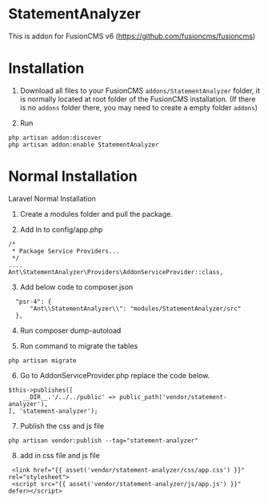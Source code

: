 # StatementAnalyzer
This is addon for FusionCMS v6 (https://github.com/fusioncms/fusioncms)

# Installation #
1. Download all files to your FusionCMS `addons/StatementAnalyzer` folder, it is normally located at root folder of the FusionCMS installation. (If there is no `addons` folder there, you may need to create a empty folder `addons`)

2. Run 
```
php artisan addon:discover
php artisan addon:enable StatementAnalyzer
``` 

# Normal Installation
Laravel Normal Installation  
1. Create a modules folder and pull the package.
 
2. Add In to config/app.php
```
/*
 * Package Service Providers...
 */
....
Ant\StatementAnalyzer\Providers\AddonServiceProvider::class,
```
  
3. Add below code to composer.json
```
  "psr-4": {
      "Ant\\StatementAnalyzer\\": "modules/StatementAnalyzer/src"
  },

```
  
4. Run composer dump-autoload

5. Run command to migrate the tables
```
php artisan migrate
```

6. Go to AddonServiceProvider.php replace the code below.
```
$this->publishes([
    __DIR__.'/../../public' => public_path('vendor/statement-analyzer'),
], 'statement-analyzer');
```

7. Publish the css and js file
```
php artisan vendor:publish --tag="statement-analyzer"
```

8. add in css file and js file
```
 <link href="{{ asset('vendor/statement-analyzer/css/app.css') }}" rel="stylesheet">
 <script src="{{ asset('vendor/statement-analyzer/js/app.js') }}" defer></script>
```
